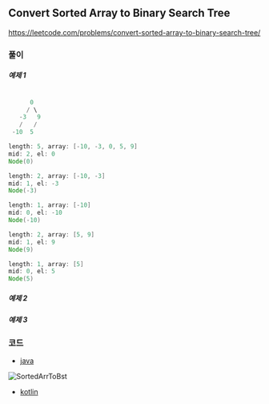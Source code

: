 
## Convert Sorted Array to Binary Search Tree

https://leetcode.com/problems/convert-sorted-array-to-binary-search-tree/

### 풀이

##### 예제 1

```java

      0
     / \
   -3   9
   /   /
 -10  5

length: 5, array: [-10, -3, 0, 5, 9]
mid: 2, el: 0
Node(0)

length: 2, array: [-10, -3]
mid: 1, el: -3
Node(-3)

length: 1, array: [-10]
mid: 0, el: -10
Node(-10)

length: 2, array: [5, 9]
mid: 1, el: 9
Node(9)

length: 1, array: [5]
mid: 0, el: 5
Node(5)

```

##### 예제 2

##### 예제 3

### 코드

* [java](./_java/SortedArrToBst.java)

![SortedArrToBst](./img/SortedArrToBst.png)

* [kotlin](./_kotlin/SortedArrToBst.java)

